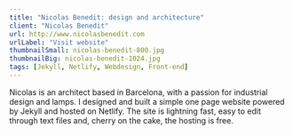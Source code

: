 ```yaml
---
title: "Nicolas Benedit: design and architecture"
client: "Nicolas Benedit"
url: http://www.nicolasbenedit.com
urlLabel: "Visit website"
thumbnailSmall: nicolas-benedit-800.jpg
thumbnailBig: nicolas-benedit-1024.jpg
tags: [Jekyll, Netlify, Webdesign, Front-end]
---
```


Nicolas is an architect based in Barcelona, with a passion for industrial design and lamps. I designed and built a simple one page website powered by Jekyll and hosted on Netlify. The site is lightning fast, easy to edit through text files and, cherry on the cake, the hosting is free.
